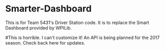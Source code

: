 # Smarter-Dashboard
This is for Team 5431's Driver Station code. It is to replace the Smart Dashboard provided by WPILib.

#This is horrible. I can't customize it!
An API is being planned for the 2017 season. Check back here for updates.
